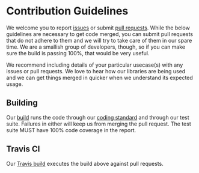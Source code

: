 # Contribution Guidelines
We welcome you to report [issues](https://github.com/dominionenterprises/filter-php/issues) or submit
[pull requests](https://github.com/dominionenterprises/filter-php/pulls).  While the below guidelines are necessary to get code merged, you can
submit pull requests that do not adhere to them and we will try to take care of them in our spare time.  We are a smallish group of developers,
though, so if you can make sure the build is passing 100%, that would be very useful.

We recommend including details of your particular usecase(s) with any issues or pull requests.  We love to hear how our libraries are being used
and we can get things merged in quicker when we understand its expected usage.

## Building
Our [build](build.php) runs the code through our [coding standard](http://www.php-fig.org/psr/psr-2/) and through our
test suite.  Failures in either will keep us from merging the pull request.  The test suite MUST have 100% code coverage in the report.

## Travis CI
Our [Travis build](https://travis-ci.org/dominionenterprises/filter-php) executes the build above against pull requests.
